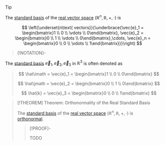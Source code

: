 >[!TIP]
>
>The [standard basis](../Standard%20Basis.md) of the [real vector space](Structure%20of%20the%20Real%20Vector%20Space.md) $(\mathbb{R}^n, \mathbb{R}, +, \cdot)$ is
>
>$$
>\left(\underset{n\text{ vectors}}{\underbrace{\vec{e}_1 = \begin{bmatrix}1 \\ 0 \\ \vdots \\ 0\end{bmatrix}, \vec{e}_2 = \begin{bmatrix}0 \\ 1 \\ \vdots \\ 0\end{bmatrix},\cdots, \vec{e}_n = \begin{bmatrix}0 \\ 0 \\ \vdots \\ 1\end{bmatrix}}}\right)
>$$
>
>>[!NOTATION]-
>>
>The [standard basis](Standard%20Basis%20of%20the%20Real%20Vector%20Space.md) $\vec{e}_1, \vec{e}_2, \vec{e}_3$ in $\mathbb{R}^3$ is often denoted as
>>
>>$$
>>\hat\imath = \vec{e}_1 = \begin{bmatrix}1 \\ 0 \\ 0\end{bmatrix}
>>$$
>>
>>$$
>>\hat\jmath = \vec{e}_2 = \begin{bmatrix}0 \\ 1 \\ 0\end{bmatrix}
>>$$
>>
>>$$
>>\hat{k} = \vec{e}_3 = \begin{bmatrix}0 \\ 0 \\ 1\end{bmatrix}
>>$$
>>
>

>[!THEOREM] Theorem: Orthonormality of the Real Standard Basis
>
>The [standard basis](../Standard%20Basis.md) of the [real vector space](Structure%20of%20the%20Real%20Vector%20Space.md) $(\mathbb{R}^n, \mathbb{R}, +, \cdot)$ is [orthonormal](../../../Vector%20Spaces/Inner%20Product%20Spaces/Orthonormal%20Basis.md).
>
>>[!PROOF]-
>>
>>TODO
>>
>